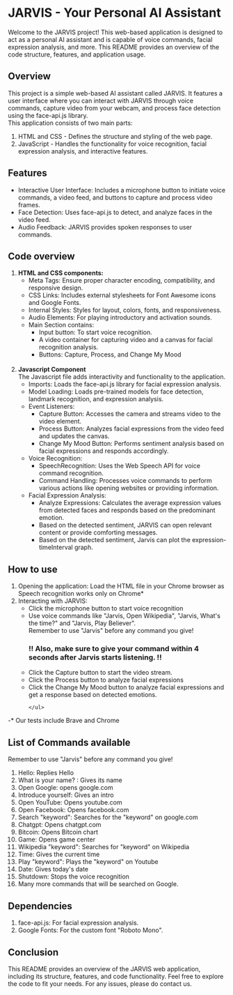 # JARVIS - Your Personal AI Assistant 

Welcome to the JARVIS project! This web-based application is designed to act as a personal AI assistant and is capable of voice commands, facial expression analysis, and more. This README provides an overview of the code structure, features, and application usage.


## Overview
This project is a simple web-based AI assistant called JARVIS. It features a user interface where you can interact with JARVIS through voice commands, capture video from your webcam, and process face detection using the face-api.js library. 
</br>
This application consists of two main parts:
<ol>
  <li>
    HTML and CSS - Defines the structure and styling of the web page.
  </li>
   <li>
     JavaScript - Handles the functionality for voice recognition, facial expression analysis, and interactive features.
   </li>
</ol>

## Features
<ul>
  <li>Interactive User Interface: Includes a microphone button to initiate voice commands, a video feed, and buttons to capture and process video frames. </li>
<li>
  Face Detection: Uses face-api.js to detect, and analyze faces in the video feed.
</li>
<li>
    Audio Feedback: JARVIS provides spoken responses to user commands.
</li>
</ul>	


## Code overview
<ol>
  <li>
    <b>HTML and CSS components: </b> 
    <ul>
      <li>
        Meta Tags: Ensure proper character encoding, compatibility, and responsive design.
      </li>
      <li>
        CSS Links: Includes external stylesheets for Font Awesome icons and Google Fonts.
      </li>
      <li>
        Internal Styles: Styles for layout, colors, fonts, and responsiveness.
      </li>    
      <li>
        Audio Elements: For playing introductory and activation sounds.
      </li>
      <li>
        Main Section contains:
      <ul>
        <li>Input button: To start voice recognition.</li>
        <li>A video container for capturing video and a canvas for facial recognition analysis.</li>
        <li>Buttons: Capture, Process, and Change My Mood</li>
      </ul>
      </li>
    </ul>
  </li>
</br>
  <li>
    <b>Javascript Component</b>  </br>
    The Javascript file adds interactivity and functionality to the application.
    <ul>
      <li>
        Imports: Loads the face-api.js library for facial expression analysis.
      </li>
      <li>
        Model Loading: Loads pre-trained models for face detection, landmark recognition, and expression analysis.
      </li>
      <li>
        Event Listeners:
        <ul>
            <li>Capture Button: Accesses the camera and streams video to the video element. </li>
            <li>Process Button: Analyzes facial expressions from the video feed and updates the canvas.</li>
            <li>Change My Mood Button: Performs sentiment analysis based on facial expressions and responds accordingly.</li>
        </ul>
      </li>
      <li>
        Voice Recognition:
        <ul>
            <li>SpeechRecognition: Uses the Web Speech API for voice command recognition.</li>
            <li>Command Handling: Processes voice commands to perform various actions like opening websites or providing information.</li>
        </ul>
      </li>
      <li>
        Facial Expression Analysis:
        <ul>
          <li>Analyze Expressions: Calculates the average expression values from detected faces and responds based on the predominant emotion.
          </li>
          <li>
            Based on the detected sentiment, JARVIS can open relevant content or provide comforting messages.
          </li>
          <li>
            Based on the detected sentiment, Jarvis can plot the expression-timeInterval graph.
          </li>
        </ul>
      </li>
    </ul>
  </li>
</ol>

## How to use
<ol>
  <li>
    Opening the application: Load the HTML file in your Chrome browser as Speech recognition works only on Chrome*
  </li>
  <li>
    Interacting with JARVIS: 
    <ul>
      <li>
        Click the microphone button to start voice recognition
      </li>
      <li>
        Use voice commands like "Jarvis, Open Wikipedia", "Jarvis, What's the time?" and "Jarvis, Play Believer". </br>
        Remember to use "Jarvis" before any command you give! </br>
        <h3>!! Also, make sure to give your command within 4 seconds after Jarvis starts listening. !!</h3>
      </li>
      <li>
        Click the Capture button to start the video stream.
      </li>
      <li>
        Click the Process button to analyze facial expressions
      <li>
        Click the Change My Mood button to analyze facial expressions and get a response based on detected emotions.
      </li>
      
    </ul>
  </li>
</ol>
 
-* Our tests include Brave and Chrome
## List of Commands available
Remember to use "Jarvis" before any command you give! 
<ol>
  <li>
    Hello: Replies Hello
  </li>
  <li>
    What is your name? : Gives its name
  </li>
  <li>
    Open Google: opens google.com
  </li>
  <li>
    Introduce yourself: Gives an intro 
  </li>
  <li>
    Open YouTube: Opens youtube.com
  </li>
  <li>
    Open Facebook: Opens facebook.com
  </li>
  <li>
    Search "keyword": Searches for the "keyword" on google.com
  </li>
  <li>
    Chatgpt: Opens chatgpt.com
  </li>
  <li>
    Bitcoin: Opens Bitcoin chart
  </li>
  <li>
    Game: Opens game center
  </li>
  <li>
    Wikipedia "keyword": Searches for "keyword" on Wikipedia
  </li>
  <li>
    Time: Gives the current time
  </li>
  <li>
    Play "keyword": Plays the "keyword" on Youtube
  </li>
  <li>
    Date: Gives today's date
  </li>   
  <li> 
    Shutdown: Stops the voice recognition
  </li>
  <li>
    Many more commands that will be searched on Google.
  </li>  
</ol>


## Dependencies
<ol>
  <li>
    face-api.js: For facial expression analysis.
  </li>
  <li>
    Google Fonts: For the custom font "Roboto Mono".
  </li>
</ol>


## Conclusion
This README provides an overview of the JARVIS web application, including its structure, features, and code functionality. Feel free to explore the code to fit your needs. For any issues, please do contact us.
